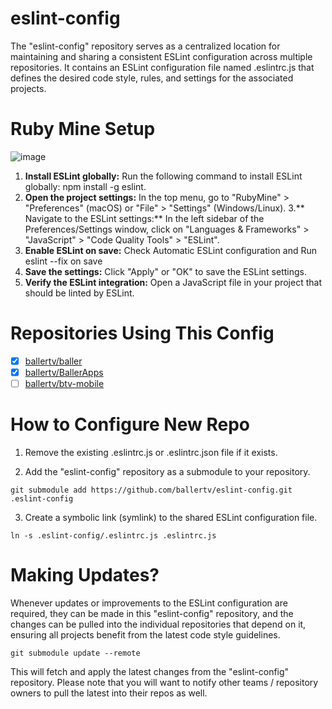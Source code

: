 # eslint-config
The "eslint-config" repository serves as a centralized location for maintaining and sharing a consistent ESLint configuration across multiple repositories. It contains an ESLint configuration file named .eslintrc.js that defines the desired code style, rules, and settings for the associated projects.

# Ruby Mine Setup
![image](https://github.com/ballertv/eslint-config/assets/57688840/31395fdd-3b7d-473d-9d62-3c002777a0a4)


1. **Install ESLint globally:** Run the following command to install ESLint globally: npm install -g eslint.
2. **Open the project settings:** In the top menu, go to "RubyMine" > "Preferences" (macOS) or "File" > "Settings" (Windows/Linux).
   3.** Navigate to the ESLint settings:** In the left sidebar of the Preferences/Settings window, click on "Languages & Frameworks" > "JavaScript" > "Code Quality Tools" > "ESLint".
3. **Enable ESLint on save:** Check Automatic ESLint configuration and Run eslint --fix on save
4. **Save the settings:** Click "Apply" or "OK" to save the ESLint settings.
5. **Verify the ESLint integration:** Open a JavaScript file in your project that should be linted by ESLint.

# Repositories Using This Config
- [x] [ballertv/baller](https://github.com/ballertv/baller)
- [x] [ballertv/BallerApps](https://github.com/ballertv/BallerApps)
- [ ] [ballertv/btv-mobile](https://github.com/ballertv/btv-mobile)

# How to Configure New Repo
1. Remove the existing .eslintrc.js or .eslintrc.json file if it exists.

2. Add the "eslint-config" repository as a submodule to your repository.
```
git submodule add https://github.com/ballertv/eslint-config.git .eslint-config
```
3. Create a symbolic link (symlink) to the shared ESLint configuration file.
```
ln -s .eslint-config/.eslintrc.js .eslintrc.js
```

# Making Updates? 
Whenever updates or improvements to the ESLint configuration are required, they can be made in this "eslint-config" repository, and the changes can be pulled into the individual repositories that depend on it, ensuring all projects benefit from the latest code style guidelines.

```
git submodule update --remote
```
This will fetch and apply the latest changes from the "eslint-config" repository. Please note that you will want to notify other teams / repository owners to pull the latest into their repos as well.

